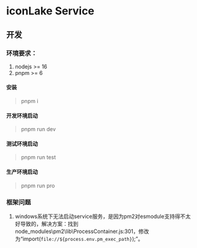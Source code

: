 # iconLake Service

## 开发

### 环境要求：
1. nodejs >= 16
2. pnpm >= 6

#### 安装
> pnpm i
#### 开发环境启动
> pnpm run dev
#### 测试环境启动
> pnpm run test
#### 生产环境启动
> pnpm run pro


### 框架问题

1. windows系统下无法启动service服务，是因为pm2对esmodule支持得不太好导致的，解决方案：找到node_modules\pm2\lib\ProcessContainer.js:301，修改为“import(`file://${process.env.pm_exec_path}`);”。

